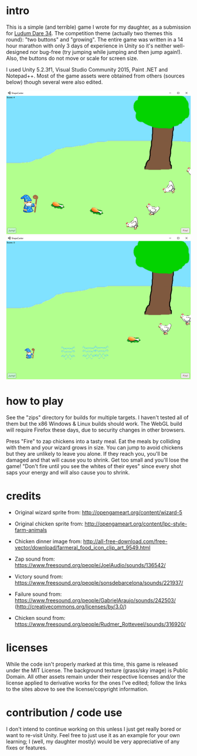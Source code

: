 # intro

This is a simple (and terrible) game I wrote for my daughter, as a submission for [Ludum Dare 34](http://ludumdare.com/). The competition theme (actually two themes this round): "two buttons" and "growing". The entire game was written in a 14 hour marathon with only 3 days of experience in Unity so it's neither well-designed nor bug-free (try jumping while jumping and then jump again!). Also, the buttons do not move or scale for screen size.

I used Unity 5.2.3f1, Visual Studio Community 2015, Paint .NET and Notepad++. Most of the game assets were obtained from others (sources below) though several were also edited.

![screenshot](https://github.com/sraboy/ShapeCaster/blob/master/screenshot-1.png)
![screenshot](https://github.com/sraboy/ShapeCaster/blob/master/screenshot-2.png)

# how to play

See the "zips" directory for builds for multiple targets. I haven't tested all of them but the x86 Windows & Linux builds should work. The WebGL build will require Firefox these days, due to security changes in other browsers.

Press "Fire" to zap chickens into a tasty meal. Eat the meals by colliding with them and your wizard grows in size. You can jump to avoid chickens but they are unlikely to leave you alone. If they reach you, you'll be damaged and that will cause you to shrink. Get too small and you'll lose the game! "Don't fire until you see the whites of their eyes" since every shot saps your energy and will also cause you to shrink.

# credits

- Original wizard sprite from: http://opengameart.org/content/wizard-5
- Original chicken sprite from: http://opengameart.org/content/lpc-style-farm-animals
- Chicken dinner image from: http://all-free-download.com/free-vector/download/farmeral_food_icon_clip_art_9549.html

- Zap sound from: https://www.freesound.org/people/JoelAudio/sounds/136542/
- Victory sound from: https://www.freesound.org/people/sonsdebarcelona/sounds/221937/
- Failure sound from: https://www.freesound.org/people/GabrielAraujo/sounds/242503/ (http://creativecommons.org/licenses/by/3.0/)
- Chicken sound from: https://www.freesound.org/people/Rudmer_Rotteveel/sounds/316920/

# licenses

While the code isn't properly marked at this time, this game is released under the MIT License. The background texture (grass/sky image) is Public Domain. All other assets remain under their respective licenses and/or the license applied to derivative works for the ones I've edited; follow the links to the sites above to see the license/copyright information.

# contribution / code use

I don't intend to continue working on this unless I just get really bored or want to re-visit Unity. Feel free to just use it as an example for your own learning; I (well, my daughter mostly) would be very appreciative of any fixes or features.
